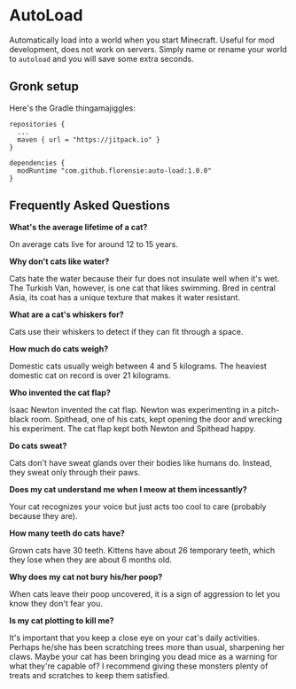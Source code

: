 # AutoLoad
Automatically load into a world when you start Minecraft. Useful for mod development, does not work on servers. Simply name or rename your world to `autoload` and you will save some extra seconds.

## Gronk setup
Here's the Gradle thingamajiggles:
```
repositories {
  ...
  maven { url = "https://jitpack.io" }
}

dependencies {
  modRuntime "com.github.florensie:auto-load:1.0.0"
}
```

## Frequently Asked Questions
**What's  the average lifetime of a cat?**

On average cats live for around 12 to 15 years.

**Why don't cats like water?**

Cats hate the water because their fur does not insulate well when it's wet. The Turkish Van, however, is one cat that likes swimming. Bred in central Asia, its coat has a unique texture that makes it water resistant.

**What are a cat's whiskers for?**

Cats use their whiskers to detect if they can fit through a space.

**How much do cats weigh?**

Domestic cats usually weigh between 4 and 5 kilograms. The heaviest domestic cat on record is over 21 kilograms.

**Who invented the cat flap?**

Isaac Newton invented the cat flap. Newton was experimenting in a pitch-black room. Spithead, one of his cats, kept opening the door and wrecking his experiment. The cat flap kept both Newton and Spithead happy.

**Do cats sweat?**

Cats don't have sweat glands over their bodies like humans do. Instead, they sweat only through their paws.

**Does my cat understand me when I meow at them incessantly?**

Your cat recognizes your voice but just acts too cool to care (probably because they are).

**How many teeth do cats have?**

Grown cats have 30 teeth. Kittens have about 26 temporary teeth, which they lose when they are about 6 months old.

**Why does my cat not bury his/her poop?**

When cats leave their poop uncovered, it is a sign of aggression to let you know they don't fear you.

**Is my cat plotting to kill me?**

It's important that you keep a close eye on your cat's daily activities. Perhaps he/she has been scratching trees more than usual, sharpening her claws. Maybe your cat has been bringing you dead mice as a warning for what they're capable of? I recommend giving these monsters plenty of treats and scratches to keep them satisfied.
